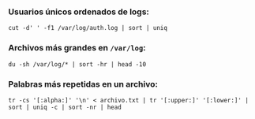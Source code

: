 
### Usuarios únicos ordenados de logs:

```
cut -d' ' -f1 /var/log/auth.log | sort | uniq
```

### Archivos más grandes en `/var/log`:

```
du -sh /var/log/* | sort -hr | head -10
```

### Palabras más repetidas en un archivo:

```
tr -cs '[:alpha:]' '\n' < archivo.txt | tr '[:upper:]' '[:lower:]' | sort | uniq -c | sort -nr | head
```